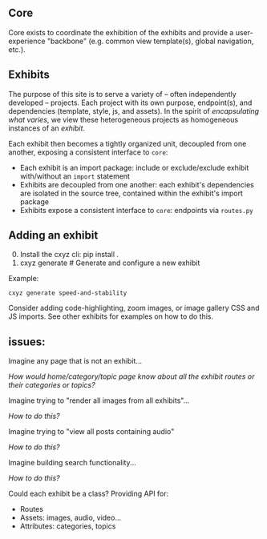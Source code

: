 ## Core

Core exists to coordinate the exhibition of the exhibits and provide a user-experience "backbone" (e.g. common view
template(s), global navigation, etc.).

## Exhibits

The purpose of this site is to serve a variety of – often independently developed – projects. Each project with its own
purpose, endpoint(s), and dependencies (template, style, js, and assets). In the spirit of *encapsulating what varies*,
we view these heterogeneous projects as homogeneous instances of an *exhibit*.

Each exhibit then becomes a tightly organized unit, decoupled from one another, exposing a consistent interface
to `core`:

- Each exhibit is an import package: include or exclude/exclude exhibit with/without an `import` statement
- Exhibits are decoupled from one another: each exhibit's dependencies are isolated in the source tree, contained within
  the exhibit's import package
- Exhibits expose a consistent interface to `core`: endpoints via `routes.py`

## Adding an exhibit

0. Install the cxyz cli: pip install .
1. cxyz generate <exhibit-name> # Generate and configure a new exhibit

Example:

```
cxyz generate speed-and-stability
```

Consider adding code-highlighting, zoom images, or image gallery CSS and JS imports. See other exhibits for examples on
how to do this.

## issues:

Imagine any page that is not an exhibit...

*How would home/category/topic page know about all the exhibit routes or their categories or topics?*

Imagine trying to "render all images from all exhibits"...

*How to do this?*

Imagine trying to "view all posts containing audio"

*How to do this?*

Imagine building search functionality...

*How to do this?*

Could each exhibit be a class? Providing API for:

- Routes
- Assets: images, audio, video...
- Attributes: categories, topics
